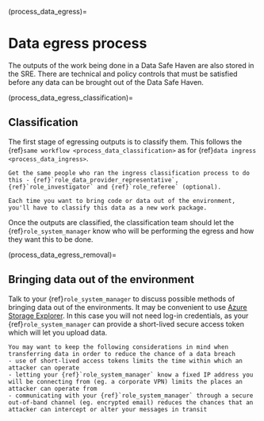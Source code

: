 (process_data_egress)=

# Data egress process

The outputs of the work being done in a Data Safe Haven are also stored in the SRE.
There are technical and policy controls that must be satisfied before any data can be brought out of the Data Safe Haven.

(process_data_egress_classification)=

## Classification

The first stage of egressing outputs is to classify them.
This follows the {ref}`same workflow <process_data_classification>` as for {ref}`data ingress <process_data_ingress>`.

```{hint}
Get the same people who ran the ingress classification process to do this - {ref}`role_data_provider_representative`, {ref}`role_investigator` and {ref}`role_referee` (optional).
```

```{note}
Each time you want to bring code or data out of the environment, you'll have to classify this data as a new work package.
```

Once the outputs are classified, the classification team should let the {ref}`role_system_manager` know who will be performing the egress and how they want this to be done.

(process_data_egress_removal)=

## Bringing data out of the environment

Talk to your {ref}`role_system_manager` to discuss possible methods of bringing data out of the environments.
It may be convenient to use [Azure Storage Explorer](https://azure.microsoft.com/en-us/products/storage/storage-explorer/).
In this case you will not need log-in credentials, as your {ref}`role_system_manager` can provide a short-lived secure access token which will let you upload data.

```{tip}
You may want to keep the following considerations in mind when transferring data in order to reduce the chance of a data breach
- use of short-lived access tokens limits the time within which an attacker can operate
- letting your {ref}`role_system_manager` know a fixed IP address you will be connecting from (eg. a corporate VPN) limits the places an attacker can operate from
- communicating with your {ref}`role_system_manager` through a secure out-of-band channel (eg. encrypted email) reduces the chances that an attacker can intercept or alter your messages in transit
```
